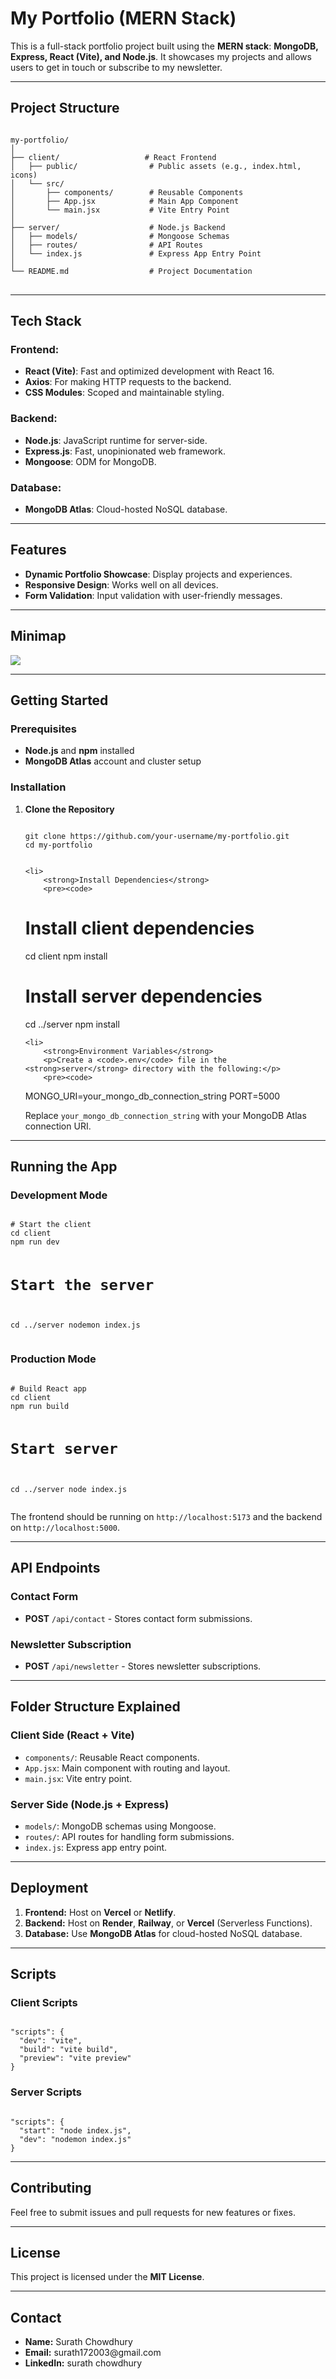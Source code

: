 <!DOCTYPE html>
<html lang="en">
<head>
    <meta charset="UTF-8">
    <meta name="viewport" content="width=device-width, initial-scale=1.0">
</head>
<body>

<h1>My Portfolio (MERN Stack)</h1>
<p>This is a full-stack portfolio project built using the <strong>MERN stack</strong>: <strong>MongoDB, Express, React (Vite), and Node.js</strong>. It showcases my projects and allows users to get in touch or subscribe to my newsletter.</p>

<hr>

<h2>Project Structure</h2>
<pre>
<code>
my-portfolio/
│
├── client/                   # React Frontend
│   ├── public/                # Public assets (e.g., index.html, icons)
│   └── src/                   
│       ├── components/        # Reusable Components
│       ├── App.jsx            # Main App Component
│       └── main.jsx           # Vite Entry Point
│
├── server/                    # Node.js Backend
│   ├── models/                # Mongoose Schemas
│   ├── routes/                # API Routes
│   └── index.js               # Express App Entry Point
│
└── README.md                  # Project Documentation
</code>
</pre>

<hr>

<h2>Tech Stack</h2>

<h3>Frontend:</h3>
<ul>
    <li><strong>React (Vite)</strong>: Fast and optimized development with React 16.</li>
    <li><strong>Axios</strong>: For making HTTP requests to the backend.</li>
    <li><strong>CSS Modules</strong>: Scoped and maintainable styling.</li>
</ul>

<h3>Backend:</h3>
<ul>
    <li><strong>Node.js</strong>: JavaScript runtime for server-side.</li>
    <li><strong>Express.js</strong>: Fast, unopinionated web framework.</li>
    <li><strong>Mongoose</strong>: ODM for MongoDB.</li>
</ul>

<h3>Database:</h3>
<ul>
    <li><strong>MongoDB Atlas</strong>: Cloud-hosted NoSQL database.</li>
</ul>

<hr>

<h2>Features</h2>
<ul>
    <li><strong>Dynamic Portfolio Showcase</strong>: Display projects and experiences.</li>
    <li><strong>Responsive Design</strong>: Works well on all devices.</li>
    <li><strong>Form Validation</strong>: Input validation with user-friendly messages.</li>
</ul>

<hr>

<h2>Minimap</h2>

<img src="showcase.png" />

<hr>

<h2>Getting Started</h2>

<h3>Prerequisites</h3>
<ul>
    <li><strong>Node.js</strong> and <strong>npm</strong> installed</li>
    <li><strong>MongoDB Atlas</strong> account and cluster setup</li>
</ul>

<h3>Installation</h3>

<ol>
    <li>
        <strong>Clone the Repository</strong>
        <pre><code>
git clone https://github.com/your-username/my-portfolio.git
cd my-portfolio
        </code></pre>
    </li>

    <li>
        <strong>Install Dependencies</strong>
        <pre><code>
# Install client dependencies
cd client
npm install

# Install server dependencies
cd ../server
npm install
        </code></pre>
    </li>

    <li>
        <strong>Environment Variables</strong>
        <p>Create a <code>.env</code> file in the <strong>server</strong> directory with the following:</p>
        <pre><code>
MONGO_URI=your_mongo_db_connection_string
PORT=5000
        </code></pre>
        <p>Replace <code>your_mongo_db_connection_string</code> with your MongoDB Atlas connection URI.</p>
    </li>
</ol>

<hr>

<h2>Running the App</h2>

<h3>Development Mode</h3>
<pre><code>
# Start the client
cd client
npm run dev

# Start the server
cd ../server
nodemon index.js
</code></pre>

<h3>Production Mode</h3>
<pre><code>
# Build React app
cd client
npm run build

# Start server
cd ../server
node index.js
</code></pre>

<p>The frontend should be running on <code>http://localhost:5173</code> and the backend on <code>http://localhost:5000</code>.</p>

<hr>

<h2>API Endpoints</h2>

<h3>Contact Form</h3>
<ul>
    <li><strong>POST</strong> <code>/api/contact</code> - Stores contact form submissions.</li>
</ul>

<h3>Newsletter Subscription</h3>
<ul>
    <li><strong>POST</strong> <code>/api/newsletter</code> - Stores newsletter subscriptions.</li>
</ul>

<hr>

<h2>Folder Structure Explained</h2>

<h3>Client Side (React + Vite)</h3>
<ul>
    <li><code>components/</code>: Reusable React components.</li>
    <li><code>App.jsx</code>: Main component with routing and layout.</li>
    <li><code>main.jsx</code>: Vite entry point.</li>
</ul>

<h3>Server Side (Node.js + Express)</h3>
<ul>
    <li><code>models/</code>: MongoDB schemas using Mongoose.</li>
    <li><code>routes/</code>: API routes for handling form submissions.</li>
    <li><code>index.js</code>: Express app entry point.</li>
</ul>

<hr>

<h2>Deployment</h2>

<ol>
    <li><strong>Frontend:</strong> Host on <strong>Vercel</strong> or <strong>Netlify</strong>.</li>
    <li><strong>Backend:</strong> Host on <strong>Render</strong>, <strong>Railway</strong>, or <strong>Vercel</strong> (Serverless Functions).</li>
    <li><strong>Database:</strong> Use <strong>MongoDB Atlas</strong> for cloud-hosted NoSQL database.</li>
</ol>

<hr>

<h2>Scripts</h2>

<h3>Client Scripts</h3>
<pre><code>
"scripts": {
  "dev": "vite",
  "build": "vite build",
  "preview": "vite preview"
}
</code></pre>

<h3>Server Scripts</h3>
<pre><code>
"scripts": {
  "start": "node index.js",
  "dev": "nodemon index.js"
}
</code></pre>

<hr>

<h2>Contributing</h2>
<p>Feel free to submit issues and pull requests for new features or fixes.</p>

<hr>

<h2>License</h2>
<p>This project is licensed under the <strong>MIT License</strong>.</p>

<hr>

<h2>Contact</h2>
<ul>
    <li><strong>Name:</strong> Surath Chowdhury</li>
    <li><strong>Email:</strong> surath172003@gmail.com</li>
    <li><strong>LinkedIn:</strong> surath chowdhury</li>
</ul>

</body>
</html>
